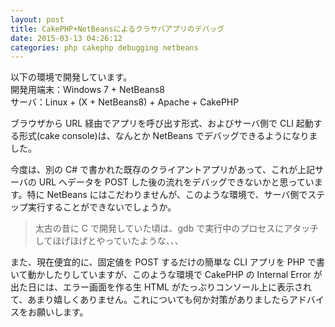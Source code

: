 ```yaml
---
layout: post
title: CakePHP+NetBeansによるクラサバアプリのデバッグ
date: 2015-03-13 04:26:12
categories: php cakephp debugging netbeans
---
```

<!-- {% raw %} -->
<p>以下の環境で開発しています。 <br>
開発用端末：Windows 7 + NetBeans8 <br>
サーバ：Linux + (X + NetBeans8) + Apache + CakePHP </p>

<p>ブラウザから URL 経由でアプリを呼び出す形式、およびサーバ側で CLI 起動する形式(cake console)は、なんとか NetBeans でデバッグできるようになりました。 </p>

<p>今度は、別の C# で書かれた既存のクライアントアプリがあって、これが上記サーバの URL へデータを POST した後の流れをデバッグできないかと思っています。特に NetBeans にはこだわりませんが、このような環境で、サーバ側でステップ実行することができないでしょうか。 </p>

<blockquote>
  <p>太古の昔に C で開発していた頃は、gdb で実行中のプロセスにアタッチしてほげほげとやっていたような、、、</p>
</blockquote>

<p>また、現在便宜的に、固定値を POST するだけの簡単な CLI アプリを PHP で書いて動かしたりしていますが、このような環境で CakePHP の Internal Error が出た日には、エラー画面を作る生 HTML がたっぷりコンソール上に表示されて、あまり嬉しくありません。これについても何か対策がありましたらアドバイスをお願いします。</p>
<!-- {% endraw %} -->
